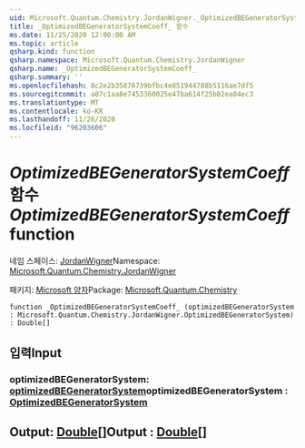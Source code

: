 ```yaml
---
uid: Microsoft.Quantum.Chemistry.JordanWigner._OptimizedBEGeneratorSystemCoeff_
title: _OptimizedBEGeneratorSystemCoeff_ 함수
ms.date: 11/25/2020 12:00:00 AM
ms.topic: article
qsharp.kind: function
qsharp.namespace: Microsoft.Quantum.Chemistry.JordanWigner
qsharp.name: _OptimizedBEGeneratorSystemCoeff_
qsharp.summary: ''
ms.openlocfilehash: 8c2e2b35876739bfbc4e851944788b5116ae7df5
ms.sourcegitcommit: a87c1aa8e7453360025e47ba614f25b02ea84ec3
ms.translationtype: MT
ms.contentlocale: ko-KR
ms.lasthandoff: 11/26/2020
ms.locfileid: "96203606"
---
```

# <a name="_optimizedbegeneratorsystemcoeff_-function"></a><span data-ttu-id="842da-102">_OptimizedBEGeneratorSystemCoeff_ 함수</span><span class="sxs-lookup"><span data-stu-id="842da-102">_OptimizedBEGeneratorSystemCoeff_ function</span></span>

<span data-ttu-id="842da-103">네임 스페이스: [JordanWigner](xref:Microsoft.Quantum.Chemistry.JordanWigner)</span><span class="sxs-lookup"><span data-stu-id="842da-103">Namespace: [Microsoft.Quantum.Chemistry.JordanWigner](xref:Microsoft.Quantum.Chemistry.JordanWigner)</span></span>

<span data-ttu-id="842da-104">패키지: [Microsoft 양자](https://nuget.org/packages/Microsoft.Quantum.Chemistry)</span><span class="sxs-lookup"><span data-stu-id="842da-104">Package: [Microsoft.Quantum.Chemistry](https://nuget.org/packages/Microsoft.Quantum.Chemistry)</span></span>




```qsharp
function _OptimizedBEGeneratorSystemCoeff_ (optimizedBEGeneratorSystem : Microsoft.Quantum.Chemistry.JordanWigner.OptimizedBEGeneratorSystem) : Double[]
```


## <a name="input"></a><span data-ttu-id="842da-105">입력</span><span class="sxs-lookup"><span data-stu-id="842da-105">Input</span></span>

### <a name="optimizedbegeneratorsystem--optimizedbegeneratorsystem"></a><span data-ttu-id="842da-106">optimizedBEGeneratorSystem: [optimizedBEGeneratorSystem](xref:Microsoft.Quantum.Chemistry.JordanWigner.OptimizedBEGeneratorSystem)</span><span class="sxs-lookup"><span data-stu-id="842da-106">optimizedBEGeneratorSystem : [OptimizedBEGeneratorSystem](xref:Microsoft.Quantum.Chemistry.JordanWigner.OptimizedBEGeneratorSystem)</span></span>





## <a name="output--double"></a><span data-ttu-id="842da-107">Output: [Double](xref:microsoft.quantum.lang-ref.double)[]</span><span class="sxs-lookup"><span data-stu-id="842da-107">Output : [Double](xref:microsoft.quantum.lang-ref.double)[]</span></span>


